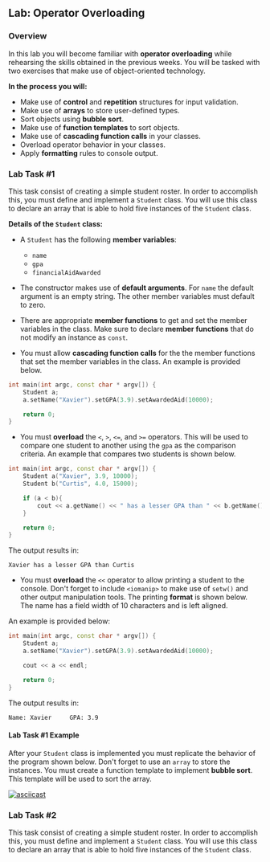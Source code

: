 ## Lab: Operator Overloading

### Overview
In this lab you will become familiar with **operator overloading** while rehearsing the skills obtained in the previous weeks. You will be tasked with two exercises that make use of object-oriented technology.

**In the process you will:**
  * Make use of **control** and **repetition** structures for input validation.
  * Make use of **arrays** to store user-defined types.
  * Sort objects using **bubble sort**.
  * Make use of **function templates** to sort objects.
  * Make use of **cascading function calls** in your classes.
  * Overload operator behavior in your classes.
  * Apply **formatting** rules to console output.

### Lab Task #1
This task consist of creating a simple student roster. In order to accomplish this, you must define and implement a `Student` class. You will use this class to declare an array that is able to hold five instances of the `Student` class.

**Details of the `Student` class:**
* A `Student` has the following **member variables**:
  * `name`
  * `gpa`
  * `financialAidAwarded`

* The constructor makes use of **default arguments**. For `name` the default argument is an empty string. The other member variables must default to zero.

* There are appropriate **member functions** to get and set the member variables in the class. Make sure to declare **member functions** that do not modify an instance as `const`.

* You must allow **cascading function calls** for the the member functions that set the member variables in the class. An example is provided below.

```c++
int main(int argc, const char * argv[]) {
    Student a;
    a.setName("Xavier").setGPA(3.9).setAwardedAid(10000);

    return 0;
}
```

* You must **overload** the `<`, `>`, `<=`, and `>=` operators. This will be used to compare one student to another using the `gpa` as the comparison criteria. An example that compares two students is shown below.

```c++
int main(int argc, const char * argv[]) {
    Student a("Xavier", 3.9, 10000);
    Student b("Curtis", 4.0, 15000);

    if (a < b){
        cout << a.getName() << " has a lesser GPA than " << b.getName() << endl;
    }

    return 0;
}
```

The output results in:

```
Xavier has a lesser GPA than Curtis
```

* You must **overload** the `<<` operator to allow printing a student to the console. Don't forget to include `<iomanip>` to make use of `setw()` and other output manipulation tools. The printing **format** is shown below. The name has a field width of 10 characters and is left aligned.

An example is provided below:

```c++
int main(int argc, const char * argv[]) {
    Student a;
    a.setName("Xavier").setGPA(3.9).setAwardedAid(10000);

    cout << a << endl;

    return 0;
}
```

The output results in:

```
Name: Xavier     GPA: 3.9
```

#### Lab Task #1 Example

After your `Student` class is implemented you must replicate the behavior of the program shown below. Don't forget to use an `array` to store the instances. You must create a function template to implement **bubble sort**. This template will be used to sort the array.

[![asciicast](https://asciinema.org/a/qCrXINJXmWdMHOdI9cBceaKCm.png)](https://asciinema.org/a/qCrXINJXmWdMHOdI9cBceaKCm)

### Lab Task #2
This task consist of creating a simple student roster. In order to accomplish this, you must define and implement a `Student` class. You will use this class to declare an array that is able to hold five instances of the `Student` class.
